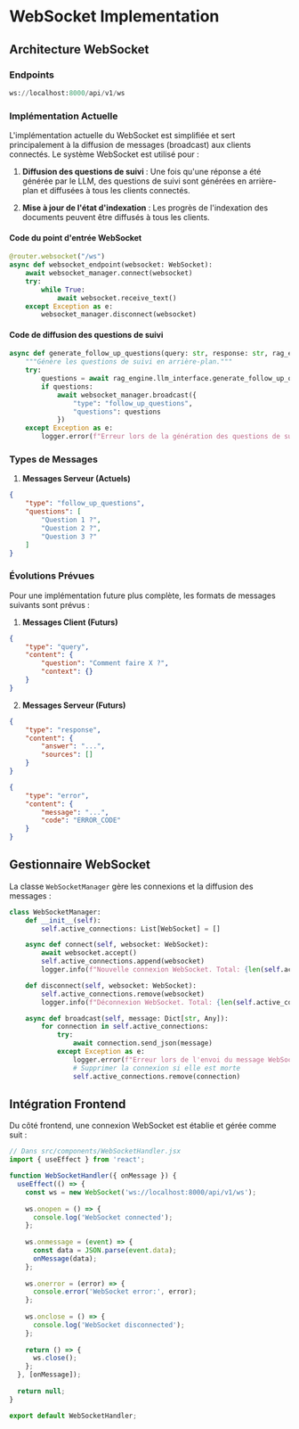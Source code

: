 # WebSocket Implementation

## Architecture WebSocket

### Endpoints
```python
ws://localhost:8000/api/v1/ws
```

### Implémentation Actuelle

L'implémentation actuelle du WebSocket est simplifiée et sert principalement à la diffusion de messages (broadcast) aux clients connectés. Le système WebSocket est utilisé pour :

1. **Diffusion des questions de suivi** : Une fois qu'une réponse a été générée par le LLM, des questions de suivi sont générées en arrière-plan et diffusées à tous les clients connectés.

2. **Mise à jour de l'état d'indexation** : Les progrès de l'indexation des documents peuvent être diffusés à tous les clients.

#### Code du point d'entrée WebSocket
```python
@router.websocket("/ws")
async def websocket_endpoint(websocket: WebSocket):
    await websocket_manager.connect(websocket)
    try:
        while True:
            await websocket.receive_text()
    except Exception as e:
        websocket_manager.disconnect(websocket)
```

#### Code de diffusion des questions de suivi
```python
async def generate_follow_up_questions(query: str, response: str, rag_engine: RAGEngine):
    """Génère les questions de suivi en arrière-plan."""
    try:
        questions = await rag_engine.llm_interface.generate_follow_up_questions(query, response)
        if questions:
            await websocket_manager.broadcast({
                "type": "follow_up_questions",
                "questions": questions
            })
    except Exception as e:
        logger.error(f"Erreur lors de la génération des questions de suivi: {str(e)}")
```

### Types de Messages

1. **Messages Serveur (Actuels)**
```json
{
    "type": "follow_up_questions",
    "questions": [
        "Question 1 ?",
        "Question 2 ?",
        "Question 3 ?"
    ]
}
```

### Évolutions Prévues

Pour une implémentation future plus complète, les formats de messages suivants sont prévus :

1. **Messages Client (Futurs)**
```json
{
    "type": "query",
    "content": {
        "question": "Comment faire X ?",
        "context": {}
    }
}
```

2. **Messages Serveur (Futurs)**
```json
{
    "type": "response",
    "content": {
        "answer": "...",
        "sources": []
    }
}

{
    "type": "error",
    "content": {
        "message": "...",
        "code": "ERROR_CODE"
    }
}
```

## Gestionnaire WebSocket

La classe `WebSocketManager` gère les connexions et la diffusion des messages :

```python
class WebSocketManager:
    def __init__(self):
        self.active_connections: List[WebSocket] = []

    async def connect(self, websocket: WebSocket):
        await websocket.accept()
        self.active_connections.append(websocket)
        logger.info(f"Nouvelle connexion WebSocket. Total: {len(self.active_connections)}")

    def disconnect(self, websocket: WebSocket):
        self.active_connections.remove(websocket)
        logger.info(f"Déconnexion WebSocket. Total: {len(self.active_connections)}")

    async def broadcast(self, message: Dict[str, Any]):
        for connection in self.active_connections:
            try:
                await connection.send_json(message)
            except Exception as e:
                logger.error(f"Erreur lors de l'envoi du message WebSocket: {str(e)}")
                # Supprimer la connexion si elle est morte
                self.active_connections.remove(connection)
```

## Intégration Frontend

Du côté frontend, une connexion WebSocket est établie et gérée comme suit :

```javascript
// Dans src/components/WebSocketHandler.jsx
import { useEffect } from 'react';

function WebSocketHandler({ onMessage }) {
  useEffect(() => {
    const ws = new WebSocket('ws://localhost:8000/api/v1/ws');
    
    ws.onopen = () => {
      console.log('WebSocket connected');
    };
    
    ws.onmessage = (event) => {
      const data = JSON.parse(event.data);
      onMessage(data);
    };
    
    ws.onerror = (error) => {
      console.error('WebSocket error:', error);
    };
    
    ws.onclose = () => {
      console.log('WebSocket disconnected');
    };
    
    return () => {
      ws.close();
    };
  }, [onMessage]);
  
  return null;
}

export default WebSocketHandler;
